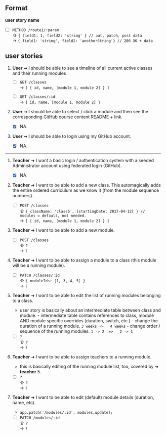 ## Format

**user story name**

- [ ] `METHOD /route1/:param`    
⇧ `{ field1: 1, field2: 'string' } // put, patch, post data`    
→  `{ field1: 'string', field2: 'anotherString'} // 200 OK + data`

## user stories

1. **User** ➜ I should be able to see a timeline of all current active classes and their running modules

	- [ ] `GET /classes`    
	→ `[ { id, name, [module 1, module 2] } ]`

	- [ ] `GET /classes/:id`    
	→ `{ id, name, [module 1, module 2] }`

2. **User** ➜ I should be able to select / click a module and then see the corresponding GitHub course content README + link.
   
   - [x] NA.
   
3. **User** ➜ I should be able to login using my GitHub account.
	
	- [x] NA.

---

1. **Teacher** ➜ I want a basic login / authentication system with a seeded Administrator account using federated login (GitHub).
   
   - [x] NA.
   
2. **Teacher** ➜ I want to be able to add a new class. This automagically adds the entire ordered curriculum as we know it (from the module sequence numbers).

	- [ ] `POST /classes`    
	⇧ `{ className: 'class5', [startingDate: 2017-04-12] } // modules = default, not needed.`    
	→  `[ { id, name, [module 1, module 2] } ]`
	
3. **Teacher** ➜ I want to be able to add a new module.

	- [ ] `POST /classes`    
	⇧ `?`    
	→  `?`

4. **Teacher** ➜ I want to be able to assign a module to a class (this module will be a running module).

	- [ ] `PATCH /classes/:id`    
	⇧ `{ moduleIds: [1, 3, 4, 5] }`    
	→  `?`

5. **Teacher** ➜ I want to be able to edit the list of running modules belonging to a class.

	- user story is basically about an intermediate table between class and module.
		   - intermediate table contains references to class, module AND module specific overrides (duration, switch, etc.)
		   - change the duration of a running module.    			`3 weeks ->   4 weeks`
	       - change order / sequence of the running modules. `1 -> 2  =>   2 -> 1`
	
	- [ ] `?`    
	⇧ `?`    
	→  `?`
	
6. **Teacher** ➜ I want to be able to assign teachers to a running module.

	- this is basically editing of the running module list, too, covered by ➜ **teacher** 5.

	- [ ] `?`    
	⇧ `?`    
	→  `?`

7. **Teacher** ➜ I want to be able to edit (default) module details (duration, name, etc).

	- `app.patch('/modules/:id', modules.update);`

	- [ ] `PATCH /modules/:id`    
	⇧ `?`    
	→  `?`
